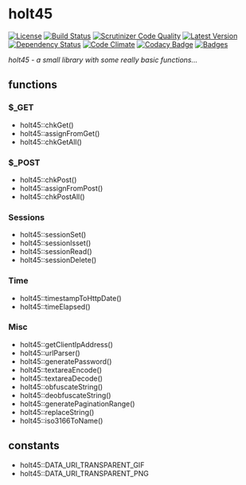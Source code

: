 # holt45

[![License](https://poser.pugx.org/w3l/holt45/license)](https://packagist.org/packages/w3l/holt45)
[![Build Status](https://img.shields.io/travis/w3l/holt45.svg)](https://travis-ci.org/w3l/holt45)
[![Scrutinizer Code Quality](https://img.shields.io/scrutinizer/g/w3l/holt45.svg)](https://scrutinizer-ci.com/g/w3l/holt45/?branch=master)
[![Latest Version](https://img.shields.io/packagist/v/w3l/holt45.svg)](https://packagist.org/packages/w3l/holt45)
[![Dependency Status](https://img.shields.io/versioneye/d/w3l/holt45.svg)](https://www.versioneye.com/user/projects/569e23172025a6002e00014e)
[![Code Climate](https://img.shields.io/codeclimate/github/w3l/holt45.svg)](https://codeclimate.com/github/w3l/holt45)
[![Codacy Badge](https://img.shields.io/codacy/a3955affc5dc4e57b48ae2a6a8eb5b2f.svg?label=codacy)](https://www.codacy.com/app/support_7/holt45)
[![Badges](https://img.shields.io/badge/badges-shields.io-ff69b4.svg)](http://shields.io/)

*holt45 - a small library with some really basic functions...*

## functions
### $_GET
* holt45::chkGet()
* holt45::assignFromGet()
* holt45::chkGetAll()

### $_POST
* holt45::chkPost()
* holt45::assignFromPost()
* holt45::chkPostAll()

### Sessions
* holt45::sessionSet()
* holt45::sessionIsset()
* holt45::sessionRead()
* holt45::sessionDelete()

### Time
* holt45::timestampToHttpDate()
* holt45::timeElapsed()

### Misc
* holt45::getClientIpAddress()
* holt45::urlParser()
* holt45::generatePassword()
* holt45::textareaEncode()
* holt45::textareaDecode()
* holt45::obfuscateString()
* holt45::deobfuscateString()
* holt45::generatePaginationRange()
* holt45::replaceString()
* holt45::iso3166ToName()

## constants
* holt45::DATA_URI_TRANSPARENT_GIF
* holt45::DATA_URI_TRANSPARENT_PNG
